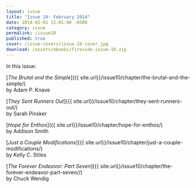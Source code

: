 ```yaml
---
layout: issue
title: "Issue 10: February 2014"
date: 2014-02-01 12:01:00 -0500
category: issue
permalink: /issue10
published: true
cover: /issue-covers/issue-10-cover.jpg
download: /assets/ebooks/fireside-issue-10.zip
---
```


In this issue:

[_The Brutal and the Simple_]({{ site.url}}/issue10/chapter/the-brutal-and-the-simple/)<br/>
by Adam P. Knave

[_They Sent Runners Out_]({{ site.url}}/issue10/chapter/they-sent-runners-out/)<br/>
by Sarah Pinsker

[_Hope for Enthos_]({{ site.url}}/issue10/chapter/hope-for-enthos/)<br/>
by Addison Smith

[_Just a Couple Modifications_]({{ site.url}}/issue10/chapter/just-a-couple-modifications/)<br/>
by Kelly C. Stiles

[_The Forever Endeavor: Part Seven_]({{ site.url}}/issue10/chapter/the-forever-endeavor-part-seven//)<br/>
by Chuck Wendig
